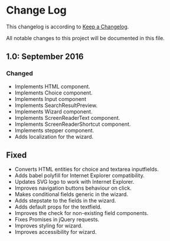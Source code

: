 # Change Log

This changelog is according to [Keep a Changelog](http://keepachangelog.com).

All notable changes to this project will be documented in this file.

## 1.0: September 2016

### Changed

* Implements HTML component.
* Implements Choice component.
* Implements Input component
* Implements SearchResultPreview.
* Implements Wizard component.
* Implements ScreenReaderText component.
* Implements ScreenReaderShortcut component.
* Implements stepper component.
* Adds localization for the wizard.

## Fixed
* Converts HTML entities for choice and textarea inputfields.
* Adds babel polyfill for Internet Explorer compatibility.
* Updates SVG logo to work with Internet Explorer.
* Improves navigation buttons behaviour on click.
* Makes conditional fields generic in the wizard.
* Adds stepstate to the fields in the wizard.
* Adds default props for the textfield.
* Improves the check for non-existing field components.
* Fixes Promises in jQuery requests.
* Improves styling for wizard.
* Improves accessibility for wizard.
